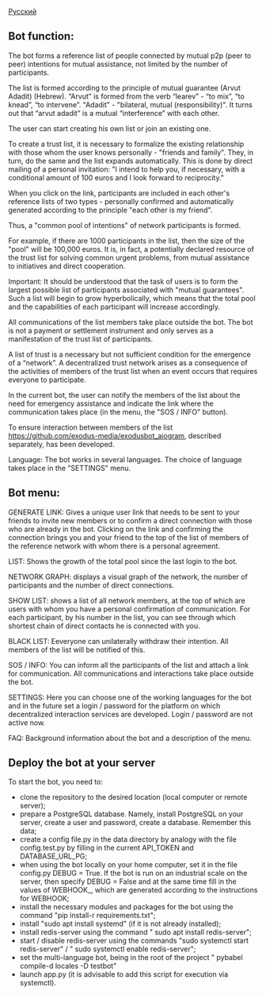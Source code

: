 [Русский](README.md)

## Bot function:

The bot forms a reference list of people connected by mutual p2p (peer to peer) intentions for mutual assistance, not limited by the number of participants.

The list is formed according to the principle of mutual guarantee (Arvut Adadit) (Hebrew).
“Arvut” is formed from the verb “learev” - “to mix”, “to knead”, “to intervene”. "Adadit" - "bilateral, mutual (responsibility)". It turns out that “arvut adadit” is a mutual “interference” with each other.

The user can start creating his own list or join an existing one.

To create a trust list, it is necessary to formalize the existing relationship with those whom the user knows personally - "friends and family". They, in turn, do the same and the list expands automatically.
This is done by direct mailing of a personal invitation: "I intend to help you, if necessary, with a conditional amount of 100 euros and I look forward to reciprocity."

When you click on the link, participants are included in each other's reference lists of two types - personally confirmed and automatically generated according to the principle "each other is my friend".

Thus, a "common pool of intentions" of network participants is formed.

For example, if there are 1000 participants in the list, then the size of the "pool" will be 100,000 euros. It is, in fact, a potentially declared resource of the trust list for solving common urgent problems, from mutual assistance to initiatives and direct cooperation.

Important: It should be understood that the task of users is to form the largest possible list of participants associated with "mutual guarantees".
Such a list will begin to grow hyperbolically, which means that the total pool and the capabilities of each participant will increase accordingly.

All communications of the list members take place outside the bot.
The bot is not a payment or settlement instrument and only serves as a manifestation of the trust list of participants.

A list of trust is a necessary but not sufficient condition for the emergence of a “network”. A decentralized trust network arises as a consequence of the activities of members of the trust list when an event occurs that requires everyone to participate.

In the current bot, the user can notify the members of the list about the need for emergency assistance and indicate the link where the communication takes place (in the menu, the "SOS / INFO" button).

To ensure interaction between members of the list https://github.com/exodus-media/exodusbot_aiogram, described separately, has been developed.

Language: The bot works in several languages. The choice of language takes place in the "SETTINGS" menu.

## Bot menu:

GENERATE LINK:  Gives a unique user link that needs to be sent to your friends to invite new members or to confirm a direct connection with those who are already in the bot.  Clicking on the link and confirming the connection brings you and your friend to the top of the list of members of the reference network with whom there is a personal agreement.

LIST: Shows the growth of the total pool since the last login to the bot.

NETWORK GRAPH: displays a visual graph of the network, the number of participants and the number of direct connections.

SHOW LIST: shows a list of all network members, at the top of which are users with whom you have a personal confirmation of communication.  For each participant, by his number in the list, you can see through which shortest chain of direct contacts he is connected with you.

BLACK LIST: Еeveryone can unilaterally withdraw their intention. All members of the list will be notified of this.

SOS / INFO: You can inform all the participants of the list and attach a link for communication. All communications and interactions take place outside the bot.

SETTINGS: Here you can choose one of the working languages for the bot and in the future set a login / password for the platform on which decentralized interaction services are developed.  Login / password are not active now.

FAQ: Background information about the bot and a description of the menu.

## Deploy the bot at your server

To start the bot, you need to:
- clone the repository to the desired location (local computer or remote server);
- prepare a PostgreSQL database. Namely, install PostgreSQL on your server, create a user and password, create a database. Remember this data;
- create a config file.py in the data directory by analogy with the file config.test.py by filling in the current API_TOKEN and DATABASE_URL_PG;
- when using the bot locally on your home computer, set it in the file config.py DEBUG = True. If the bot is run on an industrial scale on the server, then specify DEBUG = False and at the same time fill in the values of WEBHOOK_, which are generated according to the instructions for WEBHOOK;
- install the necessary modules and packages for the bot using the command "pip install-r requirements.txt";
- install "sudo apt install systemd" (if it is not already installed);
- install redis-server using the command " sudo apt install redis-server";
- start / disable redis-server using the commands "sudo systemctl start redis-server" / " sudo systemctl enable redis-server";
- set the multi-language bot, being in the root of the project " pybabel compile-d locales -D testbot"
- launch app.py (it is advisable to add this script for execution via systemctl).

